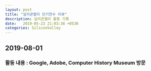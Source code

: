 ```yaml
---
layout: post
title: "실리콘밸리 단기연수 리뷰"
description: 실리콘밸리 활동 기록
date:   2019-05-23 21:03:36 +0530
categories: SiliconValley
---
```


## 2019-08-01
### 활동 내용 : Google, Adobe, Computer History Museum 방문
